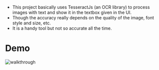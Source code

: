 
- This project basically uses TesseractJs (an OCR library) to process images with text and show it in the textbox given in the UI.
- Though the accuracy really depends on the quality of the image, font style and size, etc.
- It is a handy tool but not so accurate all the time.

# Demo

![walkthrough](https://github.com/BIKRAM-SAHA/tesseractjs-react/blob/main/walkthrough.gif)

